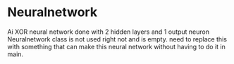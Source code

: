 # Neuralnetwork
Ai XOR neural network done with 2 hidden layers and 1 output neuron
Neuralnetwork class is not used right not and is empty. need to replace this with something that can make this neural network without having to do it in main.
